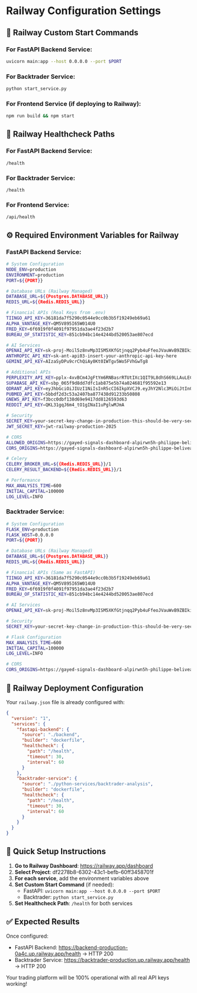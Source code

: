 # Railway Configuration Settings

## 🚂 Railway Custom Start Commands

### For FastAPI Backend Service:
```bash
uvicorn main:app --host 0.0.0.0 --port $PORT
```

### For Backtrader Service:
```bash
python start_service.py
```

### For Frontend Service (if deploying to Railway):
```bash
npm run build && npm start
```

## 🏥 Railway Healthcheck Paths

### For FastAPI Backend Service:
```
/health
```

### For Backtrader Service:
```
/health
```

### For Frontend Service:
```
/api/health
```

## ⚙️ Required Environment Variables for Railway

### FastAPI Backend Service:
```bash
# System Configuration
NODE_ENV=production
ENVIRONMENT=production
PORT=${{PORT}}

# Database URLs (Railway Managed)
DATABASE_URL=${{Postgres.DATABASE_URL}}
REDIS_URL=${{Redis.REDIS_URL}}

# Financial APIs (Real Keys from .env)
TIINGO_API_KEY=36181da7f5290c0544e9cc0b3b5f19249eb69a61
ALPHA_VANTAGE_KEY=QM5V895I65W014U0
FRED_KEY=6f6919f0f4091f97951da3ae4f23d2b7
BUREAU_OF_STATISTIC_KEY=851cb94bc14e4244bd520053ae807ecd

# AI Services
OPENAI_API_KEY=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
ANTHROPIC_API_KEY=sk-ant-api03-insert-your-anthropic-api-key-here
GEMINI_API_KEY=AIzaSyDPu9crChQiAy0Kt0IWTgv5Wo5FVhGwTg8

# Additional APIs
PERPLEXITY_API_KEY=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
SUPABASE_API_KEY=sbp_065f9d8dd7dfc1ab875e5b74a024681f95592e13
QDRANT_API_KEY=eyJhbGciOiJIUzI1NiIsInR5cCI6IkpXVCJ9.eyJhY2Nlc3MiOiJtIn0.lNRZCTMgkA_eECMX_gxQRP-1igK0opqjycleuZeweYk
PUBMED_API_KEY=5bbdf2d3c53a2407ba877438d91233b50808
GNEWS_API_KEY=f3bcc0dbf138d69e9417dd8126593d63
REDDIT_API_KEY=QKL31gqJ6m4_tO1gINaI1uPglwMJmA

# Security
SECRET_KEY=your-secret-key-change-in-production-this-should-be-very-secure-and-random
JWT_SECRET_KEY=jwt-railway-production-2025

# CORS
ALLOWED_ORIGINS=https://gayed-signals-dashboard-alpirwn5h-philippe-beliveaus-projects.vercel.app
CORS_ORIGINS=https://gayed-signals-dashboard-alpirwn5h-philippe-beliveaus-projects.vercel.app

# Celery
CELERY_BROKER_URL=${{Redis.REDIS_URL}}/1
CELERY_RESULT_BACKEND=${{Redis.REDIS_URL}}/1

# Performance
MAX_ANALYSIS_TIME=600
INITIAL_CAPITAL=100000
LOG_LEVEL=INFO
```

### Backtrader Service:
```bash
# System Configuration
FLASK_ENV=production
FLASK_HOST=0.0.0.0
PORT=${{PORT}}

# Database URLs (Railway Managed)
DATABASE_URL=${{Postgres.DATABASE_URL}}
REDIS_URL=${{Redis.REDIS_URL}}

# Financial APIs (Same as FastAPI)
TIINGO_API_KEY=36181da7f5290c0544e9cc0b3b5f19249eb69a61
ALPHA_VANTAGE_KEY=QM5V895I65W014U0
FRED_KEY=6f6919f0f4091f97951da3ae4f23d2b7
BUREAU_OF_STATISTIC_KEY=851cb94bc14e4244bd520053ae807ecd

# AI Services
OPENAI_API_KEY=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

# Security
SECRET_KEY=your-secret-key-change-in-production-this-should-be-very-secure-and-random

# Flask Configuration
MAX_ANALYSIS_TIME=600
INITIAL_CAPITAL=100000
LOG_LEVEL=INFO

# CORS
CORS_ORIGINS=https://gayed-signals-dashboard-alpirwn5h-philippe-beliveaus-projects.vercel.app
```

## 🚀 Railway Deployment Configuration

Your `railway.json` file is already configured with:

```json
{
  "version": "1",
  "services": {
    "fastapi-backend": {
      "source": "./backend",
      "builder": "dockerfile",
      "healthcheck": {
        "path": "/health",
        "timeout": 30,
        "interval": 60
      }
    },
    "backtrader-service": {
      "source": "./python-services/backtrader-analysis", 
      "builder": "dockerfile",
      "healthcheck": {
        "path": "/health",
        "timeout": 30,
        "interval": 60
      }
    }
  }
}
```

## 📝 Quick Setup Instructions

1. **Go to Railway Dashboard**: https://railway.app/dashboard
2. **Select Project**: df2278b8-6302-43c1-befb-60ff3458701f
3. **For each service**, add the environment variables above
4. **Set Custom Start Command** (if needed):
   - FastAPI: `uvicorn main:app --host 0.0.0.0 --port $PORT`
   - Backtrader: `python start_service.py`
5. **Set Healthcheck Path**: `/health` for both services

## ✅ Expected Results

Once configured:
- FastAPI Backend: https://backend-production-0a4c.up.railway.app/health → HTTP 200
- Backtrader Service: https://backtrader-production.up.railway.app/health → HTTP 200

Your trading platform will be 100% operational with all real API keys working!